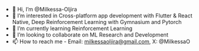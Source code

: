 - 👋 Hi, I’m @Milkessa-Oljira
- 👀 I’m interested in Cross-platform app development with Flutter & React Native, Deep Reinforcement Learning with Gymnasium and Pytorch
- 🌱 I’m currently learning Reinforcement Learning
- 💞️ I’m looking to collaborate on ML Research and Development
- 📫 How to reach me - Email: milkessaoljira@gmail.com, X: @MilkessaO

<!---
Milkessa-Oljira/Milkessa-Oljira is a ✨ special ✨ repository because its `README.md` (this file) appears on your GitHub profile.
You can click the Preview link to take a look at your changes.
--->
